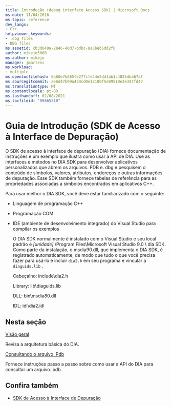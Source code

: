 ```yaml
---
title: Introdução (debug interface Access SDK) | Microsoft Docs
ms.date: 11/04/2016
ms.topic: reference
dev_langs:
- C++
helpviewer_keywords:
- .dbg files
- DBG files
ms.assetid: cb3d040a-2846-40d7-bdbc-8a5beb5dd2f6
author: mikejo5000
ms.author: mikejo
manager: jmartens
ms.workload:
- multiple
ms.openlocfilehash: 6a60e7b685fe277cfe44e5dd3ab1c4825dba67af
ms.sourcegitcommit: ae6d47b09a439cd0e13180f5e89510e3e347fd47
ms.translationtype: MT
ms.contentlocale: pt-BR
ms.lasthandoff: 02/08/2021
ms.locfileid: "99865310"
---
```

# <a name="getting-started-debug-interface-access-sdk"></a>Guia de Introdução (SDK de Acesso à Interface de Depuração)
O SDK de acesso à interface de depuração (DIA) fornece documentação de instruções e um exemplo que ilustra como usar a API de DIA. Use as interfaces e métodos no DIA SDK para desenvolver aplicativos personalizados que abrem os arquivos. PDB e. dbg e pesquisem o conteúdo de símbolos, valores, atributos, endereços e outras informações de depuração. Esse SDK também fornece tabelas de referência para as propriedades associadas a símbolos encontrados em aplicativos C++.

 Para usar melhor o DIA SDK, você deve estar familiarizado com o seguinte:

- Linguagem de programação C++

- Programação COM

- IDE (ambiente de desenvolvimento integrado) do Visual Studio para compilar os exemplos

  O DIA SDK normalmente é instalado com o Visual Studio e seu local padrão é *[unidade]* \Program Files\Microsoft Visual Studio 9.0 \ dia SDK. Como parte da instalação, o msdia90.dll, que implementa o DIA SDK, é registrado automaticamente, de modo que tudo o que você precisa fazer para usá-lo é incluir `dia2.h` em seu programa e vincular a `diaguids.lib` .

  Cabeçalho: include\dia2.h

  Library: lib\diaguids.lib

  DLL: bin\msdia80.dll

  IDL: idl\dia2.idl

## <a name="in-this-section"></a>Nesta seção

[Visão geral](../../debugger/debug-interface-access/overview-debug-interface-access-sdk.md)

Revisa a arquitetura básica do DIA.

[Consultando o arquivo .Pdb](../../debugger/debug-interface-access/querying-the-dot-pdb-file.md)

Fornece instruções passo a passo sobre como usar a API do DIA para consultar um arquivo. pdb.

## <a name="see-also"></a>Confira também

- [SDK de Acesso à Interface de Depuração](../../debugger/debug-interface-access/debug-interface-access-sdk.md)